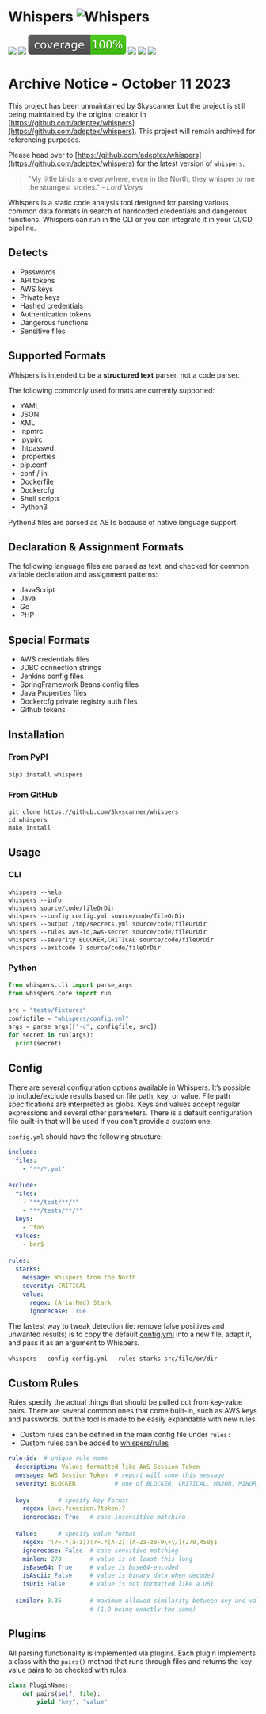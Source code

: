 # Whispers <img src="whispers.png" width="40px" alt="Whispers" style=""> 

[![](https://img.shields.io/pypi/v/whispers.svg)](https://pypi.python.org/pypi/whispers/)
[![](https://github.com/Skyscanner/whispers/workflows/build/badge.svg)](https://github.com/Skyscanner/whispers/actions)
![](coverage.svg)
[![](https://img.shields.io/github/issues/Skyscanner/whispers)](https://github.com/Skyscanner/whispers/issues)
[![](https://img.shields.io/github/issues-pr/Skyscanner/whispers)](https://github.com/Skyscanner/whispers/pulls)
[![](https://img.shields.io/pypi/dm/whispers)](https://img.shields.io/pypi/dm/whispers)

# Archive Notice - October 11 2023
This project has been unmaintained by Skyscanner but the project is still being maintained by the original creator in [https://github.com/adeptex/whispers](https://github.com/adeptex/whispers). This project will remain archived for referencing purposes.

Please head over to [https://github.com/adeptex/whispers](https://github.com/adeptex/whispers) for the latest version of `whispers`.

 > "My little birds are everywhere, even in the North, they whisper to me the strangest stories." - _Lord Varys_

Whispers is a static code analysis tool designed for parsing various common data formats in search of hardcoded credentials and dangerous functions. Whispers can run in the CLI or you can integrate it in your CI/CD pipeline.


## Detects
* Passwords
* API tokens
* AWS keys
* Private keys
* Hashed credentials
* Authentication tokens
* Dangerous functions
* Sensitive files

## Supported Formats
Whispers is intended to be a **structured text** parser, not a code parser.

The following commonly used formats are currently supported:
* YAML
* JSON
* XML
* .npmrc
* .pypirc
* .htpasswd
* .properties
* pip.conf
* conf / ini
* Dockerfile
* Dockercfg
* Shell scripts
* Python3

Python3 files are parsed as ASTs because of native language support.

## Declaration & Assignment Formats
The following language files are parsed as text, and checked for common variable declaration and assignment patterns:
* JavaScript
* Java
* Go
* PHP

## Special Formats
* AWS credentials files
* JDBC connection strings
* Jenkins config files
* SpringFramework Beans config files
* Java Properties files
* Dockercfg private registry auth files
* Github tokens

## Installation

### From PyPI
```
pip3 install whispers
```

### From GitHub
```
git clone https://github.com/Skyscanner/whispers
cd whispers
make install
```

## Usage
### CLI
```
whispers --help
whispers --info
whispers source/code/fileOrDir
whispers --config config.yml source/code/fileOrDir
whispers --output /tmp/secrets.yml source/code/fileOrDir
whispers --rules aws-id,aws-secret source/code/fileOrDir
whispers --severity BLOCKER,CRITICAL source/code/fileOrDir
whispers --exitcode 7 source/code/fileOrDir
```
### Python
```python
from whispers.cli import parse_args
from whispers.core import run

src = "tests/fixtures"
configfile = "whispers/config.yml"
args = parse_args(["-c", configfile, src])
for secret in run(args):
  print(secret)
```

## Config
There are several configuration options available in Whispers. It’s possible to include/exclude results based on file path, key, or value. File path specifications are interpreted as globs. Keys and values accept regular expressions and several other parameters. There is a default configuration file built-in that will be used if you don't provide a custom one.

`config.yml` should have the following structure:
```yaml
include:
  files:
    - "**/*.yml"

exclude:
  files:
    - "**/test/**/*"
    - "**/tests/**/*"
  keys:
    - ^foo
  values:
    - bar$

rules:
  starks:
    message: Whispers from the North
    severity: CRITICAL
    value:
      regex: (Aria|Ned) Stark
      ignorecase: True
```

The fastest way to tweak detection (ie: remove false positives and unwanted results) is to copy the default [config.yml](whispers/config.yml) into a new file, adapt it, and pass it as an argument to Whispers.

`whispers --config config.yml --rules starks src/file/or/dir`


## Custom Rules
Rules specify the actual things that should be pulled out from key-value pairs. There are several common ones that come built-in, such as AWS keys and passwords, but the tool is made to be easily expandable with new rules.

- Custom rules can be defined in the main config file under `rules:`
- Custom rules can be added to [whispers/rules](whispers/rules/)

```yaml
rule-id:  # unique rule name
  description: Values formatted like AWS Session Token
  message: AWS Session Token  # report will show this message
  severity: BLOCKER           # one of BLOCKER, CRITICAL, MAJOR, MINOR, INFO

  key:        # specify key format
    regex: (aws.?session.?token)?
    ignorecase: True   # case-insensitive matching

  value:      # specify value format
    regex: ^(?=.*[a-z])(?=.*[A-Z])[A-Za-z0-9\+\/]{270,450}$
    ignorecase: False  # case-sensitive matching
    minlen: 270        # value is at least this long
    isBase64: True     # value is base64-encoded
    isAscii: False     # value is binary data when decoded
    isUri: False       # value is not formatted like a URI

  similar: 0.35        # maximum allowed similarity between key and value 
                       # (1.0 being exactly the same)
```


## Plugins
All parsing functionality is implemented via plugins. Each plugin implements a class with the `pairs()` method that runs through files and returns the key-value pairs to be checked with rules. 

```py
class PluginName:
    def pairs(self, file):
        yield "key", "value"
```

